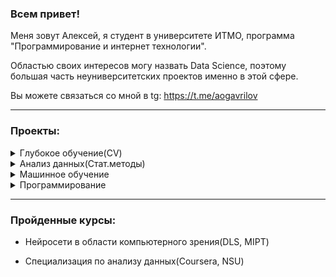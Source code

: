 ### Всем привет! 

Меня зовут Алексей, я студент в университете ИТМО, программа "Программирование и интернет технологии". 

Областью своих интересов могу назвать Data Science, поэтому большая часть неуниверситетских проектов именно в этой сфере. 

Вы можете связаться со мной в tg: https://t.me/aogavrilov

---
### Проекты:

 <details><summary>Глубокое обучение(CV)</summary>

   1. [Бот по переносу стиля на изображение(cycleGAN, aiogram, GPU Cluster)](https://github.com/aogavrilov/P2SBot).
   2. [Мультиперенос стилей на картинку(style transfer)](https://github.com/aogavrilov/CVModels/tree/master/Style%20and%20multiStyle%20Transfer).
   3. [Смена времени года на картинке(cycleGAN)](https://github.com/aogavrilov/CVModels/tree/master/Summer2Winter).
   4. [Исследование моделей и функций потерь в задаче сегментации мед.снимков](https://github.com/aogavrilov/CVModels/tree/master/Segmentation).

</details>

 <details><summary>Анализ данных(Стат.методы)</summary>

   1. [Исследование данных](https://github.com/aogavrilov/My-some-projects/tree/master/Data%20analysis/NSU%20course/Introduction%20to%20data%20analysis).
   2. [Исследование стат.взаимосвязей и линейной модели](https://github.com/aogavrilov/My-some-projects/tree/master/Data%20analysis/NSU%20course/Research%20of%20statistical%20relationships).
   3. [Кластерный анализ](https://github.com/aogavrilov/My-some-projects/tree/master/Data%20analysis/NSU%20course/Groups%20and%20Clasters).
   4. [Факторный анализ и прогнозирование](https://github.com/aogavrilov/My-some-projects/tree/master/Data%20analysis/NSU%20course/Predictions).

</details>

 <details><summary>Машинное обучение</summary>

   1. [Хакатон по анализу данных(Агрегаты, работа с несбалансированной выборкой)](https://github.com/aogavrilov/hack1_mo).

</details>

 <details><summary>Программирование</summary>

   1. [Редактор Метаинформации(mp3)](https://github.com/aogavrilov/ItmoProgrammingLabs/tree/master/MP3MetainformationEditor).
   2. [Архиватор](https://github.com/aogavrilov/ItmoProgrammingLabs/tree/master/Archivator).
   3. [Парсер INI файлов](https://github.com/aogavrilov/INIParser).
   4. [Телеграм бот - расписание](https://github.com/aogavrilov/My-some-projects/tree/master/Telegram%20timetable%20bot).
   5. [Нахождение и исправление опечаток с помощью редакторского расстояния](https://github.com/aogavrilov/ITMO-DigitalCulture/tree/master/FixMistakes).
   6. [Анализ методов сжатия информации](https://github.com/aogavrilov/ITMO-DigitalCulture/tree/master/CompressionWithHaffman).
   
</details>

---

### Пройденные курсы:
- Нейросети в области компьютерного зрения(DLS, MIPT)

- Специализация по анализу данных(Coursera, NSU)
